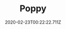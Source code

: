 ---
templateKey: blog-post
featuredpost: false
date: 2020-02-23T00:22:22.711Z
title: Poppy
description: In addition to its colorful flower, the Poppy has culinary and medicinal uses
type: flower
sellPrice: 140
energy: 45
health: 20
featuredimage: /img/Poppy.png
tags:
  - Summer
  - Penny
  - edible
  - flower
  - Poppyseed Muffin
  - Chefs Bundle
---